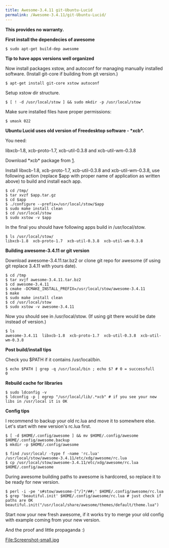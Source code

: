 ```yaml
---
title: Awesome-3.4.11 git-Ubuntu-Lucid
permalink: /Awesome-3.4.11/git-Ubuntu-Lucid/
---
```


**This provides no warranty.**

**First install the dependecies of awesome**

    $ sudo apt-get build-dep awesome

**Tip to have apps versions well organized**

Now install packages xstow, and autoconf for managing manually installed software. (Install git-core if building from git version.)

    $ apt-get install git-core xstow autoconf

Setup xstow dir structure.

    $ [ ! -d /usr/local/stow ] && sudo mkdir -p /usr/local/stow

Make sure installed files have proper permissions:

    $ umask 022

**Ubuntu Lucid uses old version of Freedesktop software - \*xcb\*.**

You need:

libxcb-1.8, xcb-proto-1.7, xcb-util-0.3.8 and xcb-util-wm-0.3.8

Download \*xcb\* package from [1](http://www.freedesktop.org/wiki/Software).

Install libxcb-1.8, xcb-proto-1.7, xcb-util-0.3.8 and xcb-util-wm-0.3.8, use following action (replace $app with proper name of application as written above) to build and install each app.

    $ cd /tmp/
    $ tar xvzf $app.tar.gz
    $ cd $app
    $ ./configure --prefix=/usr/local/stow/$app
    $ sudo make install clean
    $ cd /usr/local/stow
    $ sudo xstow -v $app

In the final you should have following apps build in /usr/local/stow.

    $ ls /usr/local/stow/
    libxcb-1.8  xcb-proto-1.7  xcb-util-0.3.8  xcb-util-wm-0.3.8

**Building awesome-3.4.11 or git version**

Download awesome-3.4.11.tar.bz2 or clone git repo for awesome (if using git replace 3.4.11 with yours date).

    $ cd /tmp
    $ tar xvjf awesome-3.4.11.tar.bz2
    $ cd awesome-3.4.11
    $ cmake -DCMAKE_INSTALL_PREFIX=/usr/local/stow/awesome-3.4.11
    $ make
    $ sudo make install clean
    $ cd /usr/local/stow
    $ sudo xstow -v awesome-3.4.11

Now you should see in /usr/local/stow. (If using git there would be date instead of version.)

    $ ls
    awesome-3.4.11  libxcb-1.8  xcb-proto-1.7  xcb-util-0.3.8  xcb-util-wm-0.3.8

**Post build/install tips**

Check you $PATH if it contains /usr/local/bin.

    $ echo $PATH | grep -q /usr/local/bin ; echo $? # 0 = successfull
    0

**Rebuild cache for libraries**

    $ sudo ldconfig -v
    $ ldconfig -p | egrep "/usr/local/lib/.*xcb" # if you see your new libs in /usr/local it is OK

**Config tips**

I recommend to backup your old rc.lua and move it to somewhere else. Let's start with new version's rc.lua first.

    $ [ -d $HOME/.config/awesome ] && mv $HOME/.config/awesome $HOME/.config/awesome.backup
    $ mkdir -p $HOME/.config/awesome

    $ find /usr/local/ -type f -name 'rc.lua'
    /usr/local/stow/awesome-3.4.11/etc/xdg/awesome/rc.lua
    $ cp /usr/local/stow/awesome-3.4.11/etc/xdg/awesome/rc.lua $HOME/.config/awesome

During awesome building paths to awesome is hardcored, so replace it to be ready for new version.

    $ perl -i -pe 's#stow/awesome-[^/]*/##;' $HOME/.config/awesome/rc.lua
    $ grep 'beautiful.init' $HOME/.config/awesome/rc.lua # just check if paths are OK
    beautiful.init("/usr/local/share/awesome/themes/default/theme.lua")

Start now your new fresh awesome, if it works try to merge your old config with example coming from your new version.

And the proof and little propaganda :)

[<File:Screenshot-small.jpg>](/File:Screenshot-small.jpg "wikilink")